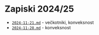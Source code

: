 # Zapiski 2024/25

* [`2024-11-21.md`](2024-11-21.md) - večkotniki, konveksnost
* [`2024-11-28.md`](2024-11-28.md) - konveksnost
